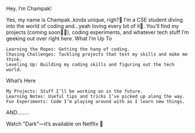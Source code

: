 Hey, I’m Champak!

Yes, my name is Champak..kinda unique, righ?🙂 I’m a CSE student diving into the world of coding and...yeah loving every bit of it🗿. You’ll find my projects (coming soon🧘‍♂️), coding experiments, and whatever tech stuff I’m geeking out over right here.
What I’m Up To

    Learning the Ropes: Getting the hang of coding.
    Chasing Challenges: Tackling projects that test my skills and make me think.
    Leveling Up: Building my coding skills and figuring out the tech world.

What’s Here

    My Projects: Stuff I’ll be working on in the future.
    Learning Notes: Useful tips and tricks I’ve picked up along the way.
    Fun Experiments: Code I’m playing around with as I learn new things.

AND........

Watch "Dark"—it’s available on Netflix 🗿
